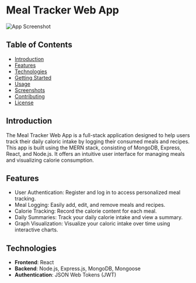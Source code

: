 # Meal Tracker Web App

![App Screenshot](screenshot.png)

## Table of Contents

- [Introduction](#introduction)
- [Features](#features)
- [Technologies](#technologies)
- [Getting Started](#getting-started)
- [Usage](#usage)
- [Screenshots](#screenshots)
- [Contributing](#contributing)
- [License](#license)

## Introduction

The Meal Tracker Web App is a full-stack application designed to help users track their daily caloric intake by logging their consumed meals and recipes. This app is built using the MERN stack, consisting of MongoDB, Express, React, and Node.js. It offers an intuitive user interface for managing meals and visualizing calorie consumption.

## Features

- User Authentication: Register and log in to access personalized meal tracking.
- Meal Logging: Easily add, edit, and remove meals and recipes.
- Calorie Tracking: Record the calorie content for each meal.
- Daily Summaries: Track your daily calorie intake and view a summary.
- Graph Visualization: Visualize your caloric intake over time using interactive charts.

## Technologies

- **Frontend**: React
- **Backend**: Node.js, Express.js, MongoDB, Mongoose
- **Authentication**: JSON Web Tokens (JWT)